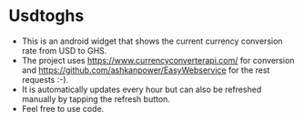 # Usdtoghs

- This is an android widget that shows the current currency conversion rate from USD to GHS.
- The project uses https://www.currencyconverterapi.com/ for conversion and  https://github.com/ashkanpower/EasyWebservice for the rest requests  :-).
- It is automatically updates every hour but can also be refreshed manually by tapping the refresh button.
- Feel free to use code.
